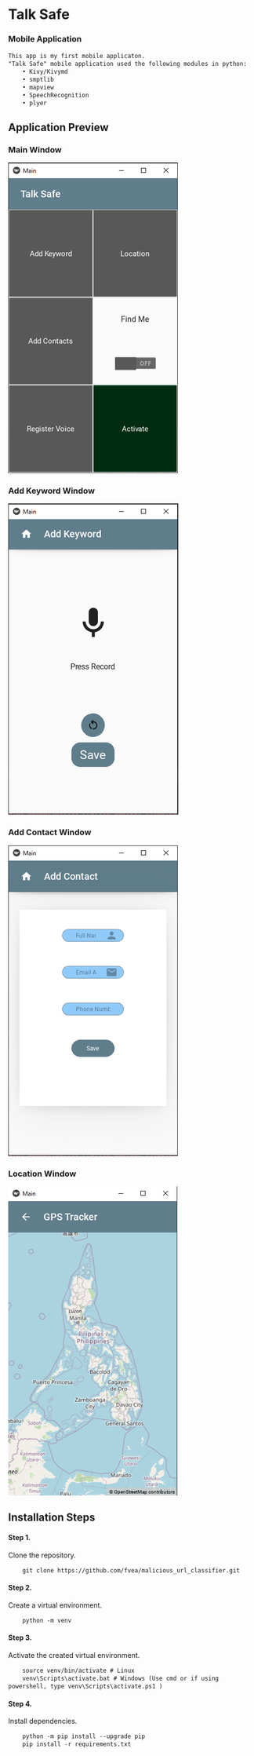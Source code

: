 <h1>Talk Safe</h1>
<h3>Mobile Application</h3>

    This app is my first mobile applicaton.
    "Talk Safe" mobile application used the following modules in python:
        • Kivy/Kivymd
        • smptlib
        • mapview
        • SpeechRecognition
        • plyer

<h2>Application Preview</h2>
        <h3>Main Window</h3>
        <img src="https://github.com/jamesdavidra/Talk-Safe-AndroidApp/blob/main/Main%20Window.PNG?raw=true"> 
        <h3>Add Keyword Window</h3>
        <img src="https://github.com/jamesdavidra/Talk-Safe-AndroidApp/blob/main/Add%20Window.PNG?raw=true">
        <h3>Add Contact Window</h3>
        <img src="https://github.com/jamesdavidra/Talk-Safe-AndroidApp/blob/main/Add%20Contact%20Window.PNG?raw=true">
        <h3>Location Window</h3>
        <img src="https://github.com/jamesdavidra/Talk-Safe-AndroidApp/blob/main/Location%20Window.PNG?raw=true">

<h2>Installation Steps</h2>

<h4>Step 1.</h4>Clone the repository.

        git clone https://github.com/fvea/malicious_url_classifier.git
    
<h4>Step 2.</h4>Create a virtual environment.

        python -m venv
    
<h4>Step 3.</h4>Activate the created virtual environment.

        source venv/bin/activate # Linux
        venv\Scripts\activate.bat # Windows (Use cmd or if using powershell, type venv\Scripts\activate.ps1 )

<h4>Step 4.</h4>Install dependencies.

        python -m pip install --upgrade pip
        pip install -r requirements.txt
